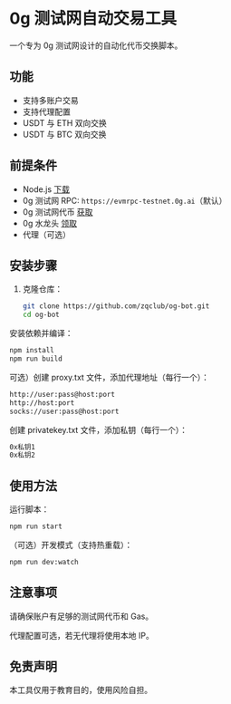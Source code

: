 # 0g 测试网自动交易工具

一个专为 0g 测试网设计的自动化代币交换脚本。

## 功能

- 支持多账户交易
- 支持代理配置
- USDT 与 ETH 双向交换
- USDT 与 BTC 双向交换

## 前提条件

- Node.js [下载](https://nodejs.org/en/download)
- 0g 测试网 RPC: `https://evmrpc-testnet.0g.ai`（默认）
- 0g 测试网代币 [获取](https://hub.0g.ai/portfolio/token)
- 0g 水龙头 [领取](https://hub.0g.ai/faucet)
- 代理（可选）

## 安装步骤

1. 克隆仓库：
   ```sh
   git clone https://github.com/zqclub/og-bot.git
   cd og-bot
   ```
安装依赖并编译：

```sh
npm install
npm run build
```
可选）创建 proxy.txt 文件，添加代理地址（每行一个）：
```sh
http://user:pass@host:port
http://host:port
socks://user:pass@host:port
```
创建 privatekey.txt 文件，添加私钥（每行一个）：
```sh
0x私钥1
0x私钥2
```
## 使用方法
运行脚本：
```sh
npm run start
```
（可选）开发模式（支持热重载）：
```sh
npm run dev:watch
```
## 注意事项
请确保账户有足够的测试网代币和 Gas。

代理配置可选，若无代理将使用本地 IP。

## 免责声明

本工具仅用于教育目的，使用风险自担。


